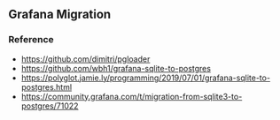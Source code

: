 ## Grafana Migration

### Reference

- https://github.com/dimitri/pgloader
- https://github.com/wbh1/grafana-sqlite-to-postgres
- https://polyglot.jamie.ly/programming/2019/07/01/grafana-sqlite-to-postgres.html
- https://community.grafana.com/t/migration-from-sqlite3-to-postgres/71022